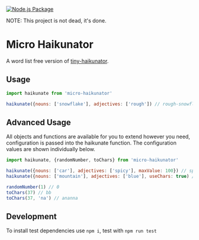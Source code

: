[![Node.js Package](https://github.com/magicfoodhand/micro-haikunator/actions/workflows/npm-test.yml/badge.svg)](https://github.com/magicfoodhand/micro-haikunator/actions/workflows/npm-test.yml)

NOTE: This project is not dead, it's done.

# Micro Haikunator
A word list free version of [tiny-haikunator](https://github.com/magicfoodhand/tiny-haikunator/).

## Usage

```javascript
import haikunate from 'micro-haikunator'

haikunate({nouns: ['snowflake'], adjectives: ['rough']) // rough-snowflake-256
```

## Advanced Usage
All objects and functions are available for you to extend however you need, configuration is passed into the haikunate function. The configuration values are shown individually below. 

```javascript
import haikunate, {randomNumber, toChars} from 'micro-haikunator'

haikunate({nouns: ['car'], adjectives: ['spicy'], maxValue: 100}) // spicy-car-37
haikunate({nouns: ['mountain'], adjectives: ['blue'], useChars: true) // blue-mountain-a87

randomNumber(1) // 0
toChars(37) // bb
toChars(37, 'na') // ananna
```

## Development
To install test dependencies use `npm i`, test with `npm run test`